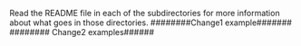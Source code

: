 Read the README file in each of the subdirectories for more information about what goes in those directories.
########Change1 example#######
######## Change2 examples######
